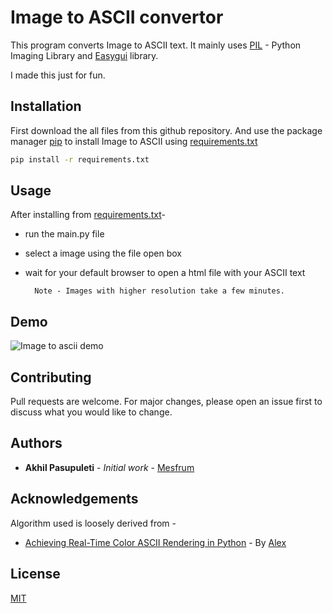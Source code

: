 # Image to ASCII convertor

This program converts Image to ASCII text. It mainly uses [PIL](https://pypi.org/project/Pillow/) - Python Imaging Library and [Easygui](https://pypi.org/project/easygui/) library. 

I made this just for fun.

## Installation

First download the all files from this github repository. And use the package manager [pip](https://pip.pypa.io/en/stable/) to install Image to ASCII using [requirements.txt](requirements.txt)

```bash
pip install -r requirements.txt
```

## Usage

After installing from [requirements.txt](requirements.txt)- 
* run the main.py file
* select a image using the file open box
* wait for your default browser to open a html file with your ASCII text

        Note - Images with higher resolution take a few minutes.

## Demo

![Image to ascii demo](https://github.com/Mesfrum/image-to-ascii/blob/main/media/image2ascii.gif)

## Contributing

Pull requests are welcome. For major changes, please open an issue first
to discuss what you would like to change.

## Authors

* **Akhil Pasupuleti** - *Initial work* - [Mesfrum](https://github.com/Mesfrum)

## Acknowledgements

Algorithm used is loosely derived from - 

* [Achieving Real-Time Color ASCII Rendering in Python](https://youtu.be/SzqKClkCi_0) - By [Alex](https://www.youtube.com/@user-fr5em2ss7p)

## License

[MIT](https://choosealicense.com/licenses/mit/)
